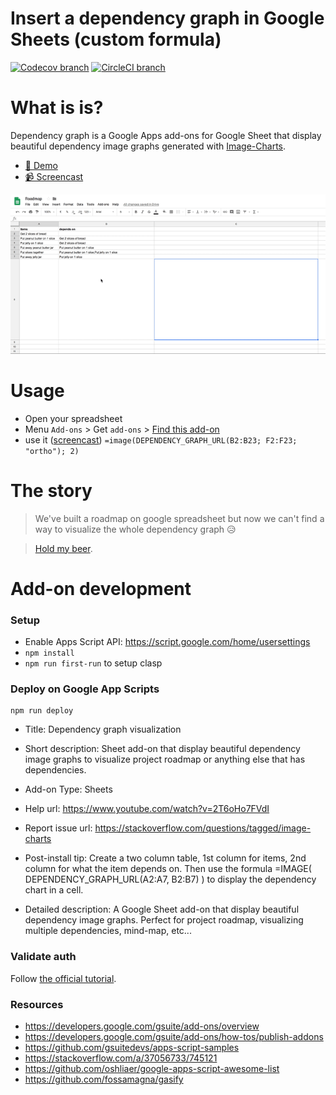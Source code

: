 Insert a dependency graph in Google Sheets (custom formula)
============================================================

[![Codecov branch](https://img.shields.io/codecov/c/github/image-charts/google-sheets-add-on-dependency-graph/master.svg)](https://codecov.io/gh/image-charts/google-sheets-add-on-dependency-graph) [![CircleCI branch](https://img.shields.io/circleci/project/github/image-charts/google-sheets-add-on-dependency-graph/master.svg)](https://circleci.com/gh/image-charts/google-sheets-add-on-dependency-graph)

# What is is?

Dependency graph is a Google Apps add-ons for Google Sheet that display beautiful dependency image graphs generated with [Image-Charts](https://www.image-charts.com/?google-sheets-add-on-dependency-graph).

- [🤩 Demo](https://docs.google.com/spreadsheets/d/1xucvdzTcDqMYAgL2wAS0UpARWyHyz9-_ratqyLZKeME/edit#gid=0)
- [📹 Screencast](https://www.youtube.com/watch?v=2T6oHo7FVdI)

<p align="center">
<a href="https://www.youtube.com/watch?v=2T6oHo7FVdI"><img src="docs/screencast-big.gif"/></a>
</p>

# Usage

- Open your spreadsheet
- Menu `Add-ons` > Get `add-ons` > [Find this add-on](https://chrome.google.com/webstore/detail/bainjkfkhoipphfdlnlcnoddiggamjpd/)
- use it ([screencast](https://www.youtube.com/watch?v=2T6oHo7FVdI)) `=image(DEPENDENCY_GRAPH_URL(B2:B23; F2:F23; "ortho"); 2)`

# The story

> We've built a roadmap on google spreadsheet but now we can't find a way to visualize the whole dependency graph 😥

> [Hold my beer](https://twitter.com/FGRibreau/status/1041782155364446208).



# Add-on development

### Setup

- Enable Apps Script API: https://script.google.com/home/usersettings
- `npm install`
- `npm run first-run` to setup clasp

### Deploy on Google App Scripts

```
npm run deploy
```

- Title: Dependency graph visualization
- Short description: Sheet add-on that display beautiful dependency image graphs to visualize project roadmap or anything else that has dependencies.
- Add-on Type: Sheets
- Help url: https://www.youtube.com/watch?v=2T6oHo7FVdI
- Report issue url: https://stackoverflow.com/questions/tagged/image-charts
- Post-install tip: Create a two column table, 1st column for items, 2nd column for what the item depends on. Then use the formula =IMAGE( DEPENDENCY_GRAPH_URL(A2:A7, B2:B7) ) to display the dependency chart in a cell.

- Detailed description: A Google Sheet add-on that display beautiful dependency image graphs. Perfect for project roadmap, visualizing multiple dependencies, mind-map, etc...

### Validate auth

Follow [the official tutorial](https://developers.google.com/apps-script/guides/client-verification).

### Resources

- https://developers.google.com/gsuite/add-ons/overview
- https://developers.google.com/gsuite/add-ons/how-tos/publish-addons
- https://github.com/gsuitedevs/apps-script-samples
- https://stackoverflow.com/a/37056733/745121
- https://github.com/oshliaer/google-apps-script-awesome-list
- https://github.com/fossamagna/gasify
